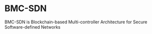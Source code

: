 # BMC-SDN
BMC-SDN is Blockchain-based Multi-controller Architecture for Secure Software-defined Networks
